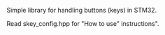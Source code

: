 Simple library for handling buttons (keys) in STM32. 

Read skey_config.hpp for "How to use" instructions".

